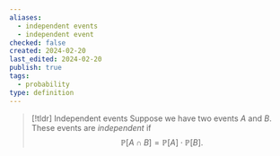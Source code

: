 ```yaml
---
aliases:
  - independent events
  - independent event
checked: false
created: 2024-02-20
last_edited: 2024-02-20
publish: true
tags:
  - probability
type: definition
---
```

>[!tldr] Independent events
>Suppose we have two events $A$ and $B$. These events are *independent* if
>$$\mathbb{P}[A \cap B] = \mathbb{P}[A] \cdot \mathbb{P}[B].$$

